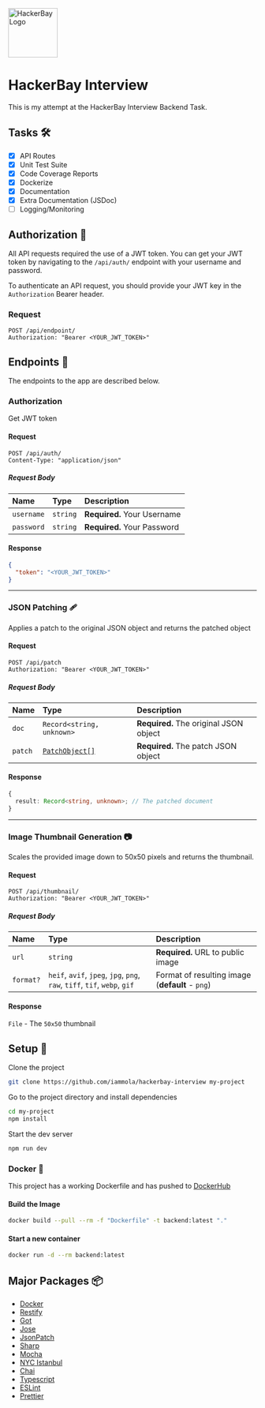 <img src="https://raw.githubusercontent.com/hackerbay/interview/master/companylogo.png" alt="HackerBay Logo" width="100" height="100">

# HackerBay Interview

This is my attempt at the HackerBay Interview Backend Task.

## Tasks :hammer_and_wrench:

- [x] API Routes
- [x] Unit Test Suite
- [x] Code Coverage Reports
- [x] Dockerize
- [x] Documentation
- [x] Extra Documentation (JSDoc)
- [ ] Logging/Monitoring

## Authorization :key:

All API requests required the use of a JWT token. You can get your JWT token by navigating to the `/api/auth/` endpoint with your username and password.

To authenticate an API request, you should provide your JWT key in the `Authorization` Bearer header.

### Request

```http
POST /api/endpoint/
Authorization: "Bearer <YOUR_JWT_TOKEN>"
```

## Endpoints :door:

The endpoints to the app are described below.

### Authorization

Get JWT token

#### Request

```http
POST /api/auth/
Content-Type: "application/json"
```

##### Request Body

| Name       | Type     | Description                 |
| :--------- | :------- | :-------------------------- |
| `username` | `string` | **Required.** Your Username |
| `password` | `string` | **Required.** Your Password |

#### Response

```json
{
  "token": "<YOUR_JWT_TOKEN>"
}
```

---

### JSON Patching :adhesive_bandage:

Applies a patch to the original JSON object and returns the patched object

#### Request

```http
POST /api/patch
Authorization: "Bearer <YOUR_JWT_TOKEN>"
```

##### Request Body

| Name    | Type                                  | Description                            |
| :------ | :------------------------------------ | :------------------------------------- |
| `doc`   | `Record<string, unknown>`             | **Required.** The original JSON object |
| `patch` | [`PatchObject[]`](src/types/index.ts) | **Required.** The patch JSON object    |

#### Response

```ts
{
  result: Record<string, unknown>; // The patched document
}
```

---

### Image Thumbnail Generation :camera:

Scales the provided image down to 50x50 pixels and returns the thumbnail.

#### Request

```http
POST /api/thumbnail/
Authorization: "Bearer <YOUR_JWT_TOKEN>"
```

##### Request Body

| Name      | Type                                                                      | Description                                     |
| :-------- | :------------------------------------------------------------------------ | :---------------------------------------------- |
| `url`     | `string`                                                                  | **Required.** URL to public image               |
| `format?` | `heif`, `avif`, `jpeg`, `jpg`, `png`, `raw`, `tiff`, `tif`, `webp`, `gif` | Format of resulting image (**default** - `png`) |

#### Response

`File` - The `50x50` thumbnail

## Setup :shopping_cart:

Clone the project

```bash
git clone https://github.com/iammola/hackerbay-interview my-project
```

Go to the project directory and install dependencies

```bash
cd my-project
npm install
```

Start the dev server

```bash
npm run dev
```

### Docker :dolphin:

This project has a working Dockerfile and has pushed to [DockerHub](https://hub.docker.com/r/iammola/hackerbayinterviewbackend)

#### Build the Image

```bash
docker build --pull --rm -f "Dockerfile" -t backend:latest "."
```

#### Start a new container

```bash
docker run -d --rm backend:latest
```

## Major Packages :package:

- [Docker](https://docker.com)
- [Restify](https://npmjs.com/package/restify)
- [Got](https://npmjs.com/package/got)
- [Jose](https://npmjs.com/package/jose)
- [JsonPatch](https://npmjs.com/package/jsonpatch)
- [Sharp](https://npmjs.com/package/sharp)
- [Mocha](https://npmjs.com/package/mocha)
- [NYC Istanbul](https://npmjs.com/package/nyc)
- [Chai](https://npmjs.com/package/chai)
- [Typescript](https://npmjs.com/package/typescript)
- [ESLint](https://npmjs.com/package/eslint)
- [Prettier](https://npmjs.com/package/prettier)
